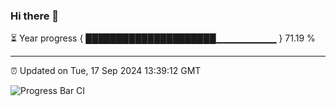 ### Hi there 👋

⏳ Year progress { █████████████████████▁▁▁▁▁▁▁▁▁ } 71.19 %

---

⏰ Updated on Tue, 17 Sep 2024 13:39:12 GMT

![Progress Bar CI](https://github.com/IshwaranRudhara/GIT-ACTION/workflows/Progress%20Bar%20CI/badge.svg)
